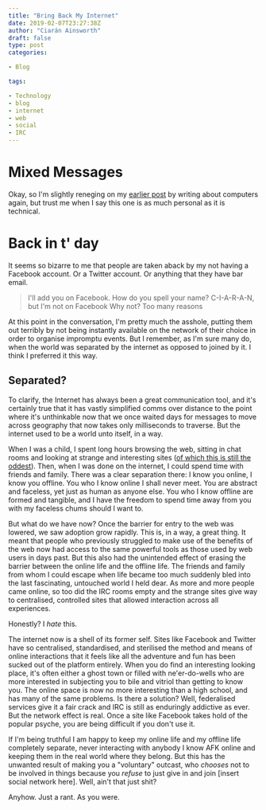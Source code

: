 ```yaml
---
title: "Bring Back My Internet"
date: 2019-02-07T23:27:38Z
author: "Ciarán Ainsworth"
draft: false
type: post
categories:

- Blog

tags:

- Technology
- blog
- internet
- web
- social
- IRC
---
```


# Mixed Messages

Okay, so I'm slightly reneging on my [earlier post](../2019-02-04-more-writing) by writing
about computers again, but trust me when I say this one is as
much personal as it is technical.

# Back in t' day

It seems so bizarre to me that people are taken aback by my not
having a Facebook account. Or a Twitter account. Or anything that
they have bar email.

> I'll add you on Facebook. How do you spell your name?
> C-I-A-R-A-N, but I'm not on Facebook
> Why not?
> Too many reasons

At this point in the conversation, I'm pretty much the asshole,
putting them out terribly by not being instantly available on the
network of their choice in order to organise impromptu events. But
I remember, as I'm sure many do, when the world was separated by the
internet as opposed to joined by it. I think I preferred it this way.

## Separated?

To clarify, the Internet has always been a great communication tool,
and it's certainly true that it has vastly simplified comms over
distance to the point where it's unthinkable now that we once waited
days for messages to move across geography that now takes only milliseconds
to traverse. But the internet used to be a world unto itself, in a way.

When I was a child, I spent long hours browsing the web, sitting in chat
rooms and looking at strange and interesting sites ([of which this is still the oddest](http://www.arngren.net/)).
Then, when I was done on the internet, I could spend time with friends and
family. There was a clear separation there: I know you online, I know you offline.
You who I know online I shall never meet. You are abstract and faceless,
yet just as human as anyone else. You who I know offline are formed and tangible,
and I have the freedom to spend time away from you with my faceless chums should
I want to.

But what do we have now? Once the barrier for entry to the web was lowered,
we saw adoption grow rapidly. This is, in a way, a great thing. It meant
that people who previously struggled to make use of the benefits of the
web now had access to the same powerful tools as those used by web users in days past.
But this also had the unintended effect of erasing the barrier between the
online life and the offline life. The friends and family from whom I could
escape when life became too much suddenly bled into the last fascinating,
untouched world I held dear. As more and more people came online, so too
did the IRC rooms empty and the strange sites give way to centralised, controlled
sites that allowed interaction across all experiences.

Honestly? I _hate_ this.

The internet now is a shell of its former self. Sites like Facebook and
Twitter have so centralised, standardised, and sterilised the method and means
of online interactions that it feels like all the adventure and fun has been
sucked out of the platform entirely. When you do find an interesting looking
place, it's often either a ghost town or filled with ne'er-do-wells who
are more interested in subjecting you to bile and vitriol than getting to know
you. The online space is now no more interesting than a high school, and has
many of the same problems. Is there a solution? Well, federalised services
give it a fair crack and IRC is still as enduringly addictive as ever.
But the network effect is real. Once a site like Facebook takes hold of the
popular psyche, you are being difficult if you don't use it.

If I'm being truthful I am happy to keep my online life and my offline
life completely separate, never interacting with anybody I know AFK
online and keeping them in the real world where they belong. But this
has the unwanted result of making you a "voluntary" outcast, who _chooses_
not to be involved in things because you _refuse_ to just give in and
join [insert social network here]. Well, ain't that just shit?

Anyhow. Just a rant. As you were.
